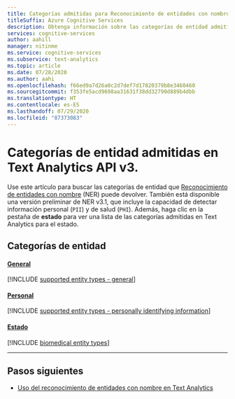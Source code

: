 ```yaml
---
title: Categorías admitidas para Reconocimiento de entidades con nombre
titleSuffix: Azure Cognitive Services
description: Obtenga información sobre las categorías de entidad admitidas en Text Analytics API.
services: cognitive-services
author: aahill
manager: nitinme
ms.service: cognitive-services
ms.subservice: text-analytics
ms.topic: article
ms.date: 07/28/2020
ms.author: aahi
ms.openlocfilehash: f66ed9a7d26a0c2d7def7d17820379b8e3460460
ms.sourcegitcommit: f353fe5acd9698aa31631f38dd32790d889b4dbb
ms.translationtype: HT
ms.contentlocale: es-ES
ms.lasthandoff: 07/29/2020
ms.locfileid: "87373083"
---
```

# <a name="supported-entity-categories-in-the-text-analytics-api-v3"></a>Categorías de entidad admitidas en Text Analytics API v3.

Use este artículo para buscar las categorías de entidad que [Reconocimiento de entidades con nombre](how-tos/text-analytics-how-to-entity-linking.md) (NER) puede devolver. También está disponible una versión preliminar de NER v3.1, que incluye la capacidad de detectar información personal (`PII`) y de salud (`PHI`). Además, haga clic en la pestaña de **estado** para ver una lista de las categorías admitidas en Text Analytics para el estado.

## <a name="entity-categories"></a>Categorías de entidad

#### <a name="general"></a>[General](#tab/general)

[!INCLUDE [supported entity types - general](./includes/entity-types/general-entities.md)]

#### <a name="personal"></a>[Personal](#tab/personal)

[!INCLUDE [supported entity types - personally identifying information](./includes/entity-types/personal-information-entities.md)]

#### <a name="health"></a>[Estado](#tab/health)

[!INCLUDE [biomedical entity types](./includes/entity-types/health-entities.md)]

***

## <a name="next-steps"></a>Pasos siguientes

* [Uso del reconocimiento de entidades con nombre en Text Analytics](how-tos/text-analytics-how-to-entity-linking.md)
